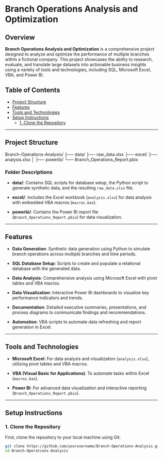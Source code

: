 # Branch Operations Analysis and Optimization

## Overview

**Branch Operations Analysis and Optimization** is a comprehensive project designed to analyze and optimize the performance of multiple branches within a fictional company. This project showcases the ability to research, evaluate, and translate large datasets into actionable business insights using a variety of tools and technologies, including SQL, Microsoft Excel, VBA, and Power BI.

## Table of Contents

- [Project Structure](#project-structure)
- [Features](#features)
- [Tools and Technologies](#tools-and-technologies)
- [Setup Instructions](#setup-instructions)
  - [1. Clone the Repository](#1-clone-the-repository)
---

## Project Structure

Branch-Operations-Analysis/ 
├── data/
      ├── raw_data.xlsx 
├── excel/
      ├── analysis.xlsx │ 
├── powerbi/
      └── Branch_Operations_Report.pbix


### Folder Descriptions

- **data/**: Contains SQL scripts for database setup, the Python script to generate synthetic data, and the resulting `raw_data.xlsx` file.
    
- **excel/**: Includes the Excel workbook (`analysis.xlsx`) for data analysis with embedded VBA macros (`macros.bas`).
  
- **powerbi/**: Contains the Power BI report file (`Branch_Operations_Report.pbix`) for data visualization.
---

## Features

- **Data Generation**: Synthetic data generation using Python to simulate branch operations across multiple branches and time periods.
  
- **SQL Database Setup**: Scripts to create and populate a relational database with the generated data.
  
- **Data Analysis**: Comprehensive analysis using Microsoft Excel with pivot tables and VBA macros.
  
- **Data Visualization**: Interactive Power BI dashboards to visualize key performance indicators and trends.
  
- **Documentation**: Detailed executive summaries, presentations, and process diagrams to communicate findings and recommendations.
  
- **Automation**: VBA scripts to automate data refreshing and report generation in Excel.

---

## Tools and Technologies
  
- **Microsoft Excel**: For data analysis and visualization (`analysis.xlsx`), utilizing pivot tables and VBA macros.
  
- **VBA (Visual Basic for Applications)**: To automate tasks within Excel (`macros.bas`).
  
- **Power BI**: For advanced data visualization and interactive reporting (`Branch_Operations_Report.pbix`).
  
---

## Setup Instructions

### 1. Clone the Repository

First, clone the repository to your local machine using Git:

```bash
git clone https://github.com/yourusername/Branch-Operations-Analysis.git
cd Branch-Operations-Analysis
